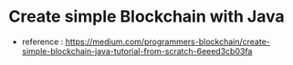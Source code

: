 # Create simple Blockchain with Java

- reference : https://medium.com/programmers-blockchain/create-simple-blockchain-java-tutorial-from-scratch-6eeed3cb03fa
